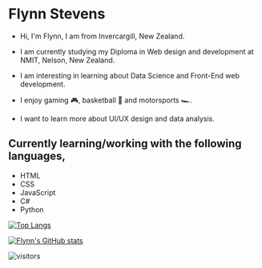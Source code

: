 # Flynn Stevens

- Hi, I'm Flynn, I am from Invercargill, New Zealand.

- I am currently studying my Diploma in Web design and development at NMIT, Nelson, New Zealand.

- I am interesting in learning about Data Science and Front-End web development.

- I enjoy gaming 🎮, basketball 🏀 and motorsports 🏎️.

- I want to learn more about UI/UX design and data analysis.

## Currently learning/working with the following languages,

- HTML 
- CSS
- JavaScript
- C#
- Python

[![Top Langs](https://github-readme-stats.vercel.app/api/top-langs/?username=fstevens30&theme=midnight-purple)](https://github.com/fstevens30)

[![Flynn's GitHub stats](https://github-readme-stats.vercel.app/api?username=fstevens30&show_icons=true&theme=midnight-purple&count_private=true&include_all_commits=true)](https://github.com/fstevens30/github-readme-stats)

![visitors](https://visitor-badge.glitch.me/badge?page_id=${fstevens30})

